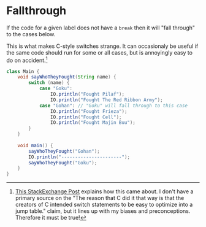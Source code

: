# Fallthrough

If the code for a given label does not have a `break` then it will "fall through"
to the cases below.

This is what makes C-style switches strange. It can occasionaly be useful if the same code should
run for some or all cases, but is annoyingly easy to do on accident.[^history] 

```java
class Main {
    void sayWhoTheyFought(String name) {
        switch (name) {
            case "Goku":
                IO.println("Fought Pilaf");
                IO.println("Fought The Red Ribbon Army");
            case "Gohan": // "Goku" will fall through to this case
                IO.println("Fought Frieza");
                IO.println("Fought Cell");
                IO.println("Fought Majin Buu");
        }
    }
    
    void main() {
        sayWhoTheyFought("Gohan");
        IO.println("----------------------");
        sayWhoTheyFought("Goku");
    }
}
```

[^history]: [This StackExchange Post](https://softwareengineering.stackexchange.com/questions/162615/why-dont-languages-use-explicit-fall-through-on-switch-statements) explains how this came about. I don't have a primary source on the "The reason that C did it that way is that the creators of C intended switch statements to be easy to optimize into a jump table." claim, but it lines up with my biases and preconceptions. Therefore it must be true!